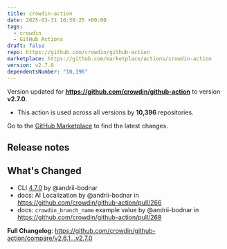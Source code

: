 ```yaml
---
title: crowdin-action
date: 2025-03-31 16:58:25 +00:00
tags:
  - crowdin
  - GitHub Actions
draft: false
repo: https://github.com/crowdin/github-action
marketplace: https://github.com/marketplace/actions/crowdin-action
version: v2.7.0
dependentsNumber: "10,396"
---
```



Version updated for **https://github.com/crowdin/github-action** to version **v2.7.0**.
- This action is used across all versions by **10,396** repositories.

Go to the [GitHub Marketplace](https://github.com/marketplace/actions/crowdin-action) to find the latest changes.

## Release notes

## What's Changed

* CLI [4.7.0](https://github.com/crowdin/crowdin-cli/releases/tag/4.7.0) by @andrii-bodnar
* docs: AI Localization by @andrii-bodnar in https://github.com/crowdin/github-action/pull/266
* docs: `crowdin_branch_name` example value by @andrii-bodnar in https://github.com/crowdin/github-action/pull/268

**Full Changelog**: https://github.com/crowdin/github-action/compare/v2.6.1...v2.7.0


